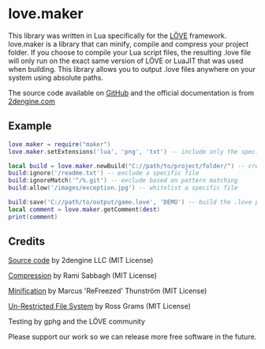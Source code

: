 # love.maker
This library was written in Lua specifically for the [LÖVE](https://love2d.org) framework.
love.maker is a library that can minify, compile and compress your project folder.
If you choose to compile your Lua script files, the resulting .love file will only run on the exact same version of LÖVE or LuaJIT that was used when building.
This library allows you to output .love files anywhere on your system using absolute paths.


The source code available on [GitHub](https://github.com/2dengine/love.maker) and the official documentation is from [2dengine.com](https://2dengine.com/doc/maker.html)

## Example

```Lua
love.maker = require("maker")
love.maker.setExtensions('lua', 'png', 'txt') -- include only the specified extensions

local build = love.maker.newBuild("C://path/to/project/folder/") -- create from source folder
build:ignore('/readme.txt') -- exclude a specific file
build:ignoreMatch('^/%.git') -- exclude based on pattern matching
build:allow('/images/exception.jpg') -- whitelist a specific file

build:save('C://path/to/output/game.love', 'DEMO') -- build the .love project file
local comment = love.maker.getComment(dest)
print(comment)
```

## Credits
[Source code](https://github.com/2dengine/love.maker) by 2dengine LLC (MIT License)

[Compression](https://github.com/Rami-Sabbagh/LoveZip) by Rami Sabbagh (MIT License) 

[Minification](https://github.com/ReFreezed/DumbLuaParser) by Marcus 'ReFreezed' Thunström (MIT License) 

[Un-Restricted File System](https://github.com/rgrams/urfs) by Ross Grams (MIT License)  

Testing by gphg and the LÖVE community

Please support our work so we can release more free software in the future.
